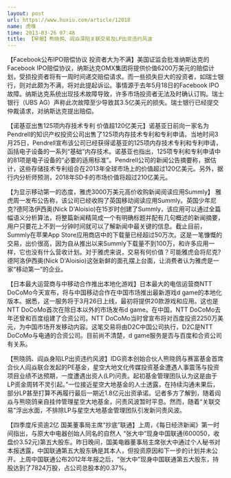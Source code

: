 ```yaml
---
layout: post
url: https://www.huxiu.com/article/12018
name: 虎嗅
time: 2013-03-26 07:48
title: 【早报】熊晓鸽、阎焱深陷关联交易及LP出资违约风波
---
```

【Facebook公布IPO赔偿协议 投资者大为不满】美国证监会批准纳斯达克的Facebook IPO赔偿协议，纳斯达克OMX集团将提供价值6200万美元的赔偿计划，受损投资者将有一周时间递交赔偿请求。而一些损失巨大的投资者，如瑞士银行，则对此颇为不满，将对此提起诉讼。事情源于去年5月18日的Facebook IPO故障。纳斯达克系统出现技术故障导致，许多市场投资者无法及时确认订购。瑞士银行（UBS AG）声称此次故障至少导致其3.5亿美元的损失。瑞士银行已经提交仲裁请求，对纳斯达克提出赔偿。

【诺基亚出售125项内存技术专利 价值超120亿美元】诺基亚日前向一家名为Pendrell的知识产权投资公司出售了125项内存技术专利和专利申请。当地时间3月25日，Pendrell宣布该公司已经获得诺基亚的125项内存技术专利和专利申请，函括电子设备的一系列“基础”内存技术。诺基亚也指出，125项专利和专利申请中的81项是电子设备的“必要的适用标准”。Pendrell公司的新闻公告摘要称，据估计，这些存储技术专利组合在2013年全球市场上的价值超过120亿美元。另外，据行内分析师预测，2018年SD卡的市场价值将超过210亿美元。

【为显示移动第一的态度，雅虎3000万美元高价收购新闻阅读应用Summly】 雅虎周一发布公告称，该公司已经收购了英国移动阅读应用Summly。英国少年尼克?德阿洛伊西奥(Nick D'Aloisio)在15岁时创建了Summly，该应用可以通过全篇幅语义分析算法，将整篇新闻精简成一个有明确标题并配有几句概述的新闻摘要，用户只要花上不到一分钟时间就可以了解新闻中最关键的信息。截止目前，Summly在苹果App Store应用商店中的下载量已经超过50万次。这是一笔慷慨的交易，出价很高，因为自从推出以来Summly下载量不到100万，和许多应用一样，它也没有什么营收计划。对于雅虎来说，交易有何价值？可能雅虎会将尼克?德阿洛伊西奥(Nick D'Aloisio)这张新鲜的面孔摆上台面，让消费者认为雅虎是一家“移动第一”的企业。

【日本最大运营商与中移动合作推出本地化游戏】日本最大的电信运营商NTT DoCoMo今天宣布，将与中国移动合作在中国市场推出最新游戏d game的本地化版本。据悉，这一服务将于3月26日上线，最初将提供20款游戏和应用。这也是NTT DoCoMo首次在除日本以外的市场发布d game。在中国，NTT DoCoMo去年还曾和百度组建了合资公司。NTT DoCoMo当时曾宣布将对百度投资2250万美元，为中国市场开发移动内容。这笔交易将由D2C中国公司执行，D2C是NTT DoCoMo与电通的合资公司。目前尚不清楚，d game服务是否与百度和合资公司有关系。

【熊晓鸽、阎焱身陷LP出资违约风波】IDG资本创始合伙人熊晓鸽与赛富基金首席合伙人阎焱联合发起的PE基金，星空大地文化传媒投资基金遭遇人事震荡与投资项目业绩不达预期，一度遭遇出资人(LP)问责。起初基金管理团队认为这是由于LP资金周转不灵引起。”一位接近星空大地基金的人士透露，在持续沟通未果后，部分LP甚至打算不再履行最后一期近1.8亿元出资承诺。记者多方了解到，随着阎焱与熊晓鸽亲自挂帅管理星空大地基金，问责风波暂时平息。然而，随着“关联交易”浮出水面，不排除LP与星空大地基金管理团队引发新问责风波。

【四季度斥资逾2亿 国美董事局主席“抄底”联通】上周，《每日经济新闻》第一时间指出，与原大中电器创始人同名的自然人 “张大中”现身中国联通(600050，收盘价3.52元)第五大股东。昨日晚间，国美电器董事局主席张大中通过个人秘书对本报透露，中国联通第五大股东确是其本人，但投资原因和下一步的计划并未公开。上周中国联通公布2012年年报之后，“张大中”现身中国联通第五大股东，持股达到了7824万股，占公司总股本的0.37%。

